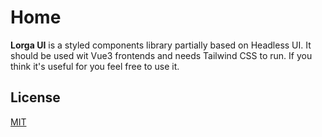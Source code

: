 # Home

**Lorga UI** is a styled components library partially based on Headless UI. It should be used wit Vue3 frontends and needs Tailwind CSS to run. If you think it's useful for you feel free to use it.

## License

[MIT](https://github.com/danielmoessner/lorga-ui/blob/main/LICENSE)
